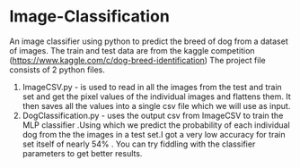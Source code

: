 # Image-Classification
An image classifier using python to predict the breed of dog from a dataset of images.
The train and test data are from the kaggle competition (https://www.kaggle.com/c/dog-breed-identification)
The project file consists of 2 python files. 
1. ImageCSV.py - is used to read in all the images from the test and train set and get the pixel values of the individual images and      flattens them. It then saves all the values into a single csv file which we will use as input.
2. DogClassification.py - uses the output csv from ImageCSV to train the MLP classifier .Using which we predict the probability of each individual dog from the the images in a test set.I got a very low accuracy for train set itself of nearly 54% . You can try fiddling with the classifier parameters to get better results. 

